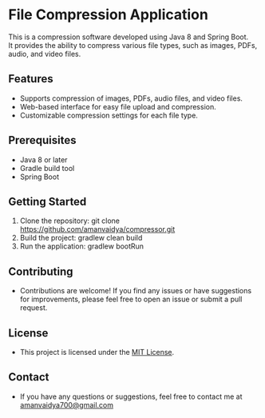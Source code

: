 # File Compression Application
This is a compression software developed using Java 8 and Spring Boot.<br>
It provides the ability to compress various file types, such as images, PDFs, audio, and video files.

## Features
- Supports compression of images, PDFs, audio files, and video files.<br>
- Web-based interface for easy file upload and compression.<br>
- Customizable compression settings for each file type.<br>

## Prerequisites<br>
- Java 8 or later<br>
- Gradle build tool<br>
- Spring Boot

## Getting Started
1. Clone the repository: git clone https://github.com/amanvaidya/compressor.git
2. Build the project: gradlew clean build
3. Run the application: gradlew bootRun

## Contributing
- Contributions are welcome! If you find any issues or have suggestions for improvements, please feel free to open an issue or submit a pull request.

## License
- This project is licensed under the <a href="https://github.com/amanvaidya/compressor/blob/main/License">MIT License</a>.

## Contact
- If you have any questions or suggestions, feel free to contact me at amanvaidya700@gmail.com

